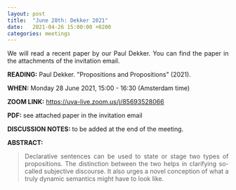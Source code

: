 ```yaml
---
layout: post
title:  "June 28th: Dekker 2021" 
date:   2021-04-26 15:00:00 +0200
categories: meetings
---
```


<p style="text-align: justify;">
 We will read a recent paper by our Paul Dekker. You can find the paper in the attachments of the invitation email.

</p>

<b> READING:</b> Paul Dekker. "Propositions and Propositions" (2021).

<b> WHEN:</b>  Monday 28 June 2021, 15:00 - 16:30 (Amsterdam time)

<b> ZOOM LINK:</b> <a href="https://uva-live.zoom.us/j/85693528066"  target="_blank" rel="noopener noreferrer">https://uva-live.zoom.us/j/85693528066</a>

<b> PDF:</b>  see attached paper in the invitation email

<b> DISCUSSION NOTES:</b> to be added at the end of the meeting. 

<b> ABSTRACT: </b>

<blockquote>
<p style="text-align: justify;">
Declarative sentences can be used to state or stage two types of
propositions. The distinction between the two helps in clarifying
so-called subjective discourse. It also urges a novel conception of
what a truly dynamic semantics might have to look like.
</p>


</blockquote>
